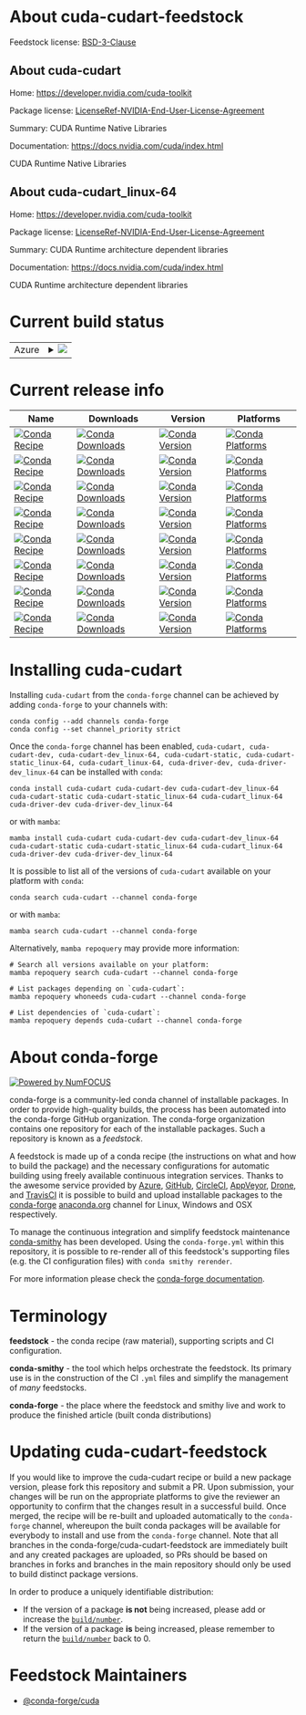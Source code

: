About cuda-cudart-feedstock
===========================

Feedstock license: [BSD-3-Clause](https://github.com/conda-forge/cuda-cudart-feedstock/blob/main/LICENSE.txt)


About cuda-cudart
-----------------

Home: https://developer.nvidia.com/cuda-toolkit

Package license: [LicenseRef-NVIDIA-End-User-License-Agreement](https://docs.nvidia.com/cuda/eula/index.html)

Summary: CUDA Runtime Native Libraries

Documentation: https://docs.nvidia.com/cuda/index.html

CUDA Runtime Native Libraries


About cuda-cudart_linux-64
--------------------------

Home: https://developer.nvidia.com/cuda-toolkit

Package license: [LicenseRef-NVIDIA-End-User-License-Agreement](https://docs.nvidia.com/cuda/eula/index.html)

Summary: CUDA Runtime architecture dependent libraries

Documentation: https://docs.nvidia.com/cuda/index.html

CUDA Runtime architecture dependent libraries


Current build status
====================


<table>
    
  <tr>
    <td>Azure</td>
    <td>
      <details>
        <summary>
          <a href="https://dev.azure.com/conda-forge/feedstock-builds/_build/latest?definitionId=19152&branchName=main">
            <img src="https://dev.azure.com/conda-forge/feedstock-builds/_apis/build/status/cuda-cudart-feedstock?branchName=main">
          </a>
        </summary>
        <table>
          <thead><tr><th>Variant</th><th>Status</th></tr></thead>
          <tbody><tr>
              <td>linux_64</td>
              <td>
                <a href="https://dev.azure.com/conda-forge/feedstock-builds/_build/latest?definitionId=19152&branchName=main">
                  <img src="https://dev.azure.com/conda-forge/feedstock-builds/_apis/build/status/cuda-cudart-feedstock?branchName=main&jobName=linux&configuration=linux%20linux_64_" alt="variant">
                </a>
              </td>
            </tr><tr>
              <td>linux_aarch64_arm_variant_typesbsa</td>
              <td>
                <a href="https://dev.azure.com/conda-forge/feedstock-builds/_build/latest?definitionId=19152&branchName=main">
                  <img src="https://dev.azure.com/conda-forge/feedstock-builds/_apis/build/status/cuda-cudart-feedstock?branchName=main&jobName=linux&configuration=linux%20linux_aarch64_arm_variant_typesbsa" alt="variant">
                </a>
              </td>
            </tr><tr>
              <td>linux_aarch64_arm_variant_typetegra</td>
              <td>
                <a href="https://dev.azure.com/conda-forge/feedstock-builds/_build/latest?definitionId=19152&branchName=main">
                  <img src="https://dev.azure.com/conda-forge/feedstock-builds/_apis/build/status/cuda-cudart-feedstock?branchName=main&jobName=linux&configuration=linux%20linux_aarch64_arm_variant_typetegra" alt="variant">
                </a>
              </td>
            </tr><tr>
              <td>win_64</td>
              <td>
                <a href="https://dev.azure.com/conda-forge/feedstock-builds/_build/latest?definitionId=19152&branchName=main">
                  <img src="https://dev.azure.com/conda-forge/feedstock-builds/_apis/build/status/cuda-cudart-feedstock?branchName=main&jobName=win&configuration=win%20win_64_" alt="variant">
                </a>
              </td>
            </tr>
          </tbody>
        </table>
      </details>
    </td>
  </tr>
</table>

Current release info
====================

| Name | Downloads | Version | Platforms |
| --- | --- | --- | --- |
| [![Conda Recipe](https://img.shields.io/badge/recipe-cuda--cudart-green.svg)](https://anaconda.org/conda-forge/cuda-cudart) | [![Conda Downloads](https://img.shields.io/conda/dn/conda-forge/cuda-cudart.svg)](https://anaconda.org/conda-forge/cuda-cudart) | [![Conda Version](https://img.shields.io/conda/vn/conda-forge/cuda-cudart.svg)](https://anaconda.org/conda-forge/cuda-cudart) | [![Conda Platforms](https://img.shields.io/conda/pn/conda-forge/cuda-cudart.svg)](https://anaconda.org/conda-forge/cuda-cudart) |
| [![Conda Recipe](https://img.shields.io/badge/recipe-cuda--cudart--dev-green.svg)](https://anaconda.org/conda-forge/cuda-cudart-dev) | [![Conda Downloads](https://img.shields.io/conda/dn/conda-forge/cuda-cudart-dev.svg)](https://anaconda.org/conda-forge/cuda-cudart-dev) | [![Conda Version](https://img.shields.io/conda/vn/conda-forge/cuda-cudart-dev.svg)](https://anaconda.org/conda-forge/cuda-cudart-dev) | [![Conda Platforms](https://img.shields.io/conda/pn/conda-forge/cuda-cudart-dev.svg)](https://anaconda.org/conda-forge/cuda-cudart-dev) |
| [![Conda Recipe](https://img.shields.io/badge/recipe-cuda--cudart--dev__linux--64-green.svg)](https://anaconda.org/conda-forge/cuda-cudart-dev_linux-64) | [![Conda Downloads](https://img.shields.io/conda/dn/conda-forge/cuda-cudart-dev_linux-64.svg)](https://anaconda.org/conda-forge/cuda-cudart-dev_linux-64) | [![Conda Version](https://img.shields.io/conda/vn/conda-forge/cuda-cudart-dev_linux-64.svg)](https://anaconda.org/conda-forge/cuda-cudart-dev_linux-64) | [![Conda Platforms](https://img.shields.io/conda/pn/conda-forge/cuda-cudart-dev_linux-64.svg)](https://anaconda.org/conda-forge/cuda-cudart-dev_linux-64) |
| [![Conda Recipe](https://img.shields.io/badge/recipe-cuda--cudart--static-green.svg)](https://anaconda.org/conda-forge/cuda-cudart-static) | [![Conda Downloads](https://img.shields.io/conda/dn/conda-forge/cuda-cudart-static.svg)](https://anaconda.org/conda-forge/cuda-cudart-static) | [![Conda Version](https://img.shields.io/conda/vn/conda-forge/cuda-cudart-static.svg)](https://anaconda.org/conda-forge/cuda-cudart-static) | [![Conda Platforms](https://img.shields.io/conda/pn/conda-forge/cuda-cudart-static.svg)](https://anaconda.org/conda-forge/cuda-cudart-static) |
| [![Conda Recipe](https://img.shields.io/badge/recipe-cuda--cudart--static__linux--64-green.svg)](https://anaconda.org/conda-forge/cuda-cudart-static_linux-64) | [![Conda Downloads](https://img.shields.io/conda/dn/conda-forge/cuda-cudart-static_linux-64.svg)](https://anaconda.org/conda-forge/cuda-cudart-static_linux-64) | [![Conda Version](https://img.shields.io/conda/vn/conda-forge/cuda-cudart-static_linux-64.svg)](https://anaconda.org/conda-forge/cuda-cudart-static_linux-64) | [![Conda Platforms](https://img.shields.io/conda/pn/conda-forge/cuda-cudart-static_linux-64.svg)](https://anaconda.org/conda-forge/cuda-cudart-static_linux-64) |
| [![Conda Recipe](https://img.shields.io/badge/recipe-cuda--cudart__linux--64-green.svg)](https://anaconda.org/conda-forge/cuda-cudart_linux-64) | [![Conda Downloads](https://img.shields.io/conda/dn/conda-forge/cuda-cudart_linux-64.svg)](https://anaconda.org/conda-forge/cuda-cudart_linux-64) | [![Conda Version](https://img.shields.io/conda/vn/conda-forge/cuda-cudart_linux-64.svg)](https://anaconda.org/conda-forge/cuda-cudart_linux-64) | [![Conda Platforms](https://img.shields.io/conda/pn/conda-forge/cuda-cudart_linux-64.svg)](https://anaconda.org/conda-forge/cuda-cudart_linux-64) |
| [![Conda Recipe](https://img.shields.io/badge/recipe-cuda--driver--dev-green.svg)](https://anaconda.org/conda-forge/cuda-driver-dev) | [![Conda Downloads](https://img.shields.io/conda/dn/conda-forge/cuda-driver-dev.svg)](https://anaconda.org/conda-forge/cuda-driver-dev) | [![Conda Version](https://img.shields.io/conda/vn/conda-forge/cuda-driver-dev.svg)](https://anaconda.org/conda-forge/cuda-driver-dev) | [![Conda Platforms](https://img.shields.io/conda/pn/conda-forge/cuda-driver-dev.svg)](https://anaconda.org/conda-forge/cuda-driver-dev) |
| [![Conda Recipe](https://img.shields.io/badge/recipe-cuda--driver--dev__linux--64-green.svg)](https://anaconda.org/conda-forge/cuda-driver-dev_linux-64) | [![Conda Downloads](https://img.shields.io/conda/dn/conda-forge/cuda-driver-dev_linux-64.svg)](https://anaconda.org/conda-forge/cuda-driver-dev_linux-64) | [![Conda Version](https://img.shields.io/conda/vn/conda-forge/cuda-driver-dev_linux-64.svg)](https://anaconda.org/conda-forge/cuda-driver-dev_linux-64) | [![Conda Platforms](https://img.shields.io/conda/pn/conda-forge/cuda-driver-dev_linux-64.svg)](https://anaconda.org/conda-forge/cuda-driver-dev_linux-64) |

Installing cuda-cudart
======================

Installing `cuda-cudart` from the `conda-forge` channel can be achieved by adding `conda-forge` to your channels with:

```
conda config --add channels conda-forge
conda config --set channel_priority strict
```

Once the `conda-forge` channel has been enabled, `cuda-cudart, cuda-cudart-dev, cuda-cudart-dev_linux-64, cuda-cudart-static, cuda-cudart-static_linux-64, cuda-cudart_linux-64, cuda-driver-dev, cuda-driver-dev_linux-64` can be installed with `conda`:

```
conda install cuda-cudart cuda-cudart-dev cuda-cudart-dev_linux-64 cuda-cudart-static cuda-cudart-static_linux-64 cuda-cudart_linux-64 cuda-driver-dev cuda-driver-dev_linux-64
```

or with `mamba`:

```
mamba install cuda-cudart cuda-cudart-dev cuda-cudart-dev_linux-64 cuda-cudart-static cuda-cudart-static_linux-64 cuda-cudart_linux-64 cuda-driver-dev cuda-driver-dev_linux-64
```

It is possible to list all of the versions of `cuda-cudart` available on your platform with `conda`:

```
conda search cuda-cudart --channel conda-forge
```

or with `mamba`:

```
mamba search cuda-cudart --channel conda-forge
```

Alternatively, `mamba repoquery` may provide more information:

```
# Search all versions available on your platform:
mamba repoquery search cuda-cudart --channel conda-forge

# List packages depending on `cuda-cudart`:
mamba repoquery whoneeds cuda-cudart --channel conda-forge

# List dependencies of `cuda-cudart`:
mamba repoquery depends cuda-cudart --channel conda-forge
```


About conda-forge
=================

[![Powered by
NumFOCUS](https://img.shields.io/badge/powered%20by-NumFOCUS-orange.svg?style=flat&colorA=E1523D&colorB=007D8A)](https://numfocus.org)

conda-forge is a community-led conda channel of installable packages.
In order to provide high-quality builds, the process has been automated into the
conda-forge GitHub organization. The conda-forge organization contains one repository
for each of the installable packages. Such a repository is known as a *feedstock*.

A feedstock is made up of a conda recipe (the instructions on what and how to build
the package) and the necessary configurations for automatic building using freely
available continuous integration services. Thanks to the awesome service provided by
[Azure](https://azure.microsoft.com/en-us/services/devops/), [GitHub](https://github.com/),
[CircleCI](https://circleci.com/), [AppVeyor](https://www.appveyor.com/),
[Drone](https://cloud.drone.io/welcome), and [TravisCI](https://travis-ci.com/)
it is possible to build and upload installable packages to the
[conda-forge](https://anaconda.org/conda-forge) [anaconda.org](https://anaconda.org/)
channel for Linux, Windows and OSX respectively.

To manage the continuous integration and simplify feedstock maintenance
[conda-smithy](https://github.com/conda-forge/conda-smithy) has been developed.
Using the ``conda-forge.yml`` within this repository, it is possible to re-render all of
this feedstock's supporting files (e.g. the CI configuration files) with ``conda smithy rerender``.

For more information please check the [conda-forge documentation](https://conda-forge.org/docs/).

Terminology
===========

**feedstock** - the conda recipe (raw material), supporting scripts and CI configuration.

**conda-smithy** - the tool which helps orchestrate the feedstock.
                   Its primary use is in the construction of the CI ``.yml`` files
                   and simplify the management of *many* feedstocks.

**conda-forge** - the place where the feedstock and smithy live and work to
                  produce the finished article (built conda distributions)


Updating cuda-cudart-feedstock
==============================

If you would like to improve the cuda-cudart recipe or build a new
package version, please fork this repository and submit a PR. Upon submission,
your changes will be run on the appropriate platforms to give the reviewer an
opportunity to confirm that the changes result in a successful build. Once
merged, the recipe will be re-built and uploaded automatically to the
`conda-forge` channel, whereupon the built conda packages will be available for
everybody to install and use from the `conda-forge` channel.
Note that all branches in the conda-forge/cuda-cudart-feedstock are
immediately built and any created packages are uploaded, so PRs should be based
on branches in forks and branches in the main repository should only be used to
build distinct package versions.

In order to produce a uniquely identifiable distribution:
 * If the version of a package **is not** being increased, please add or increase
   the [``build/number``](https://docs.conda.io/projects/conda-build/en/latest/resources/define-metadata.html#build-number-and-string).
 * If the version of a package **is** being increased, please remember to return
   the [``build/number``](https://docs.conda.io/projects/conda-build/en/latest/resources/define-metadata.html#build-number-and-string)
   back to 0.

Feedstock Maintainers
=====================

* [@conda-forge/cuda](https://github.com/orgs/conda-forge/teams/cuda/)

